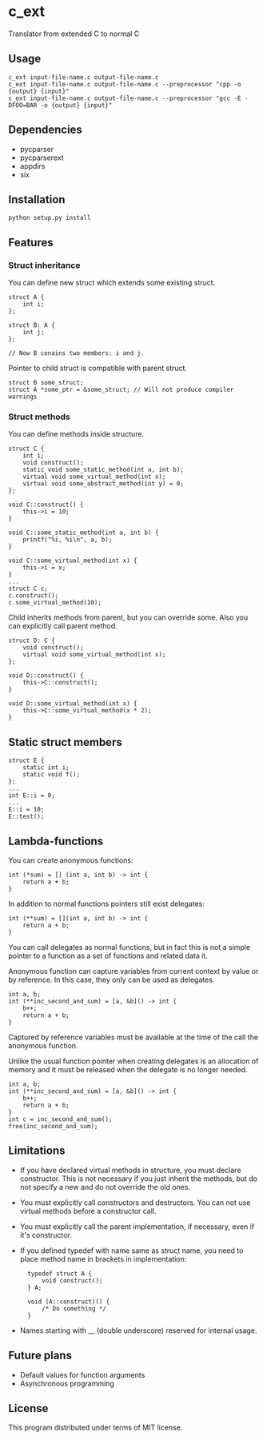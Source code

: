 # c_ext
Translator from extended C to normal C

## Usage

    c_ext input-file-name.c output-file-name.c
    c_ext input-file-name.c output-file-name.c --preprocessor "cpp -o {output} {input}"
    c_ext input-file-name.c output-file-name.c --preprocessor "gcc -E -DFOO=BAR -o {output} {input}"

## Dependencies

* pycparser
* pycparserext
* appdirs
* six

## Installation

    python setup.py install

## Features

### Struct inheritance

You can define new struct which extends some existing struct.

    struct A {
        int i;
    };

    struct B: A {
        int j;
    };

    // Now B conains two members: i and j.

Pointer to child struct is compatible with parent struct.

    struct B some_struct;
    struct A *some_ptr = &some_struct; // Will not produce compiler warnings

### Struct methods

You can define methods inside structure.

    struct C {
        int i;
        void construct();
        static void some_static_method(int a, int b);
        virtual void some_virtual_method(int x);
        virtual void some_abstract_method(int y) = 0;
    };

    void C::construct() {
        this->i = 10;
    }

    void C::some_static_method(int a, int b) {
        printf("%i, %i\n", a, b);
    }

    void C::some_virtual_method(int x) {
        this->i = x;
    }
    ...
    struct C c;
    c.construct();
    c.some_virtual_method(10);

Child inherits methods from parent, but you can override some.
Also you can explicitly call parent method.

    struct D: C {
        void construct();
        virtual void some_virtual_method(int x);
    };

    void D::construct() {
        this->C::construct();
    }

    void D::some_virtual_method(int x) {
        this->C::some_virtual_method(x * 2);
    }

## Static struct members

    struct E {
        static int i;
        static void f();
    };
    ...
    int E::i = 0;
    ...
    E::i = 10;
    E::test();

## Lambda-functions

You can create anonymous functions:

    int (*sum) = [] (int a, int b) -> int {
        return a + b;
    }

In addition to normal functions pointers still exist delegates:

    int (**sum) = [](int a, int b) -> int {
        return a + b;
    }

You can call delegates as normal functions,
but in fact this is not a simple pointer to a function as a set of functions and related data it.

Anonymous function can capture variables from current context by value or by reference.
In this case, they only can be used as delegates.

    int a, b;
    int (**inc_second_and_sum) = [a, &b]() -> int {
        b++;
        return a + b;
    }

Captured by reference variables must be available at the time of the call the anonymous function.

Unlike the usual function pointer when creating delegates is an allocation of memory and it must be released
when the delegate is no longer needed.

    int a, b;
    int (**inc_second_and_sum) = [a, &b]() -> int {
        b++;
        return a + b;
    }
    int c = inc_second_and_sum();
    free(inc_second_and_sum);

## Limitations

* If you have declared virtual methods in structure, you must declare constructor.
This is not necessary if you just inherit the methods, but do not specify a new
and do not override the old ones.
* You must explicitly call constructors and destructors.
You can not use virtual methods before a constructor call.
* You must explicitly call the parent implementation, if necessary,
even if it's constructor.
* If you defined typedef with name same as struct name, you need to place
method name in brackets in implementation:

        typedef struct A {
            void construct();
        } A;
        
        void (A::construct)() {
            /* Do something */
        }
* Names starting with __ (double underscore) reserved for internal usage.

## Future plans

* Default values for function arguments
* Asynchronous programming

## License
This program distributed under terms of MIT license.
